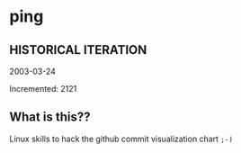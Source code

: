 # ping

## HISTORICAL ITERATION
2003-03-24

Incremented: 2121

## What is this?? 
Linux skills to hack the github commit visualization chart `;-)`
